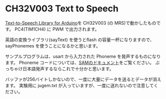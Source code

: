# CH32V003 Text to Speech 

[Text-to-Speech Library for Arduino](https://github.com/jscrane/TTS)を CH32V003 (の MRS)で動かしたものです。
PC4(TIM1CH4) に PWM で出力されます。<br>

英語の変換ライブラリ(sayText) を使うとflash の容量一杯になりますので、sayPhonemes を使うことになるかと思います。<br>

サンプルプログラムは、usart から入力された Phoneme を発声するものになります。
Phoneme コードについては、[SAMのドキュメント](https://github.com/s-macke/SAM/wiki/Phonetic-Alphabet)をご覧ください。
ぶっちゃけ日本語発声するならこれで十分かと思います。<br>

バッファが256バイトしかないので、一度に大量にデータを送るとデータが消えます。
実験用に jugem.txt が入っていますが、一度に送れないので注意してください。